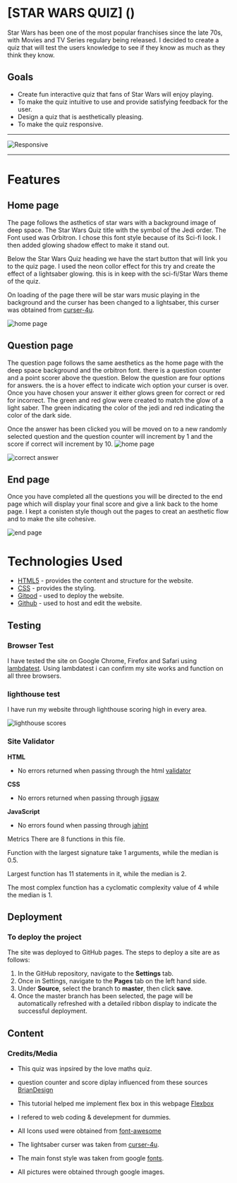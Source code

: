# [STAR WARS QUIZ] ()

Star Wars has been one of the most popular franchises since the late 70s, with Movies and TV Series regulary being released. I decided to create a quiz that will test the users knowledge to see if they know as much as they think they know.




## Goals

* Create fun interactive quiz that fans of Star Wars will enjoy playing.
* To make the quiz intuitive to use and provide satisfying feedback for the user.
* Design a quiz that is aesthetically pleasing.
* To make the quiz responsive.





------
![Responsive](/readMe-images/responsive.png)



------

# Features

## Home page

The page follows the asthetics of star wars with a background image of deep space. The Star Wars Quiz title with the symbol of the Jedi order. The Font used was Orbitron. I chose this font style because of its Sci-fi look. I then added glowing shadow effect to make it stand out.

Below the Star Wars Quiz heading we have the start button that will link you to the quiz page. I used the neon collor effect for this try and create the effect of a lightsaber glowing. this is in keep with the sci-fi/Star Wars theme of the quiz.

On loading of the page there will be star wars music playing in the background and the curser has been changed to a lightsaber, this curser was obtained from [curser-4u](https://www.cursors-4u.com/star_wars/).

![home page](/readMe-images/home.page.png)

## Question page

The question page follows the same aesthetics as the home page with the deep space background and the orbitron font.
there is a question counter and a point scorer above the question. Below the question are four options for answers.
the is a hover effect to indicate wich option your curser is over. Once you have chosen your answer it either glows green for correct or red for incorrect. The green and red glow were created to match the glow of a light saber. The green indicating the color of the jedi and red indicating the color of the dark side.

Once the answer has been clicked you will be moved on to a new randomly selected question and the question counter will increment by 1 and the score if correct will increment by 10.
![home page](/readMe-images/quiz-correct.png)

![correct answer](/readMe-images/Quiz-wrong.jpeg.png)
## End page

  Once you have completed all the questions you will be directed to the end page which will display your final score and give a link back to the home page.
  I kept a conisten style though out the pages to creat an aesthetic flow and to make the site cohesive.

 
![end page](/readMe-images/endpage.png)










  # Technologies Used
* [HTML5](https://html.spec.whatwg.org/) - provides the content and structure for the website.
* [CSS](https://www.w3.org/Style/CSS/Overview.en.html) - provides the styling.
* [Gitpod](https://www.gitpod.io/#get-started) - used to deploy the website.
* [Github](https://github.com/) - used to host and edit the website.


## Testing


### Browser Test
I have tested the site on Google Chrome, Firefox and Safari using [lambdatest](https://app.lambdatest.com/). Using lambdatest i can confirm my site works and function on all three browsers.

### lighthouse test
I have run my website through lighthouse scoring high in every area.

![lighthouse scores](/readMe-images/lighthouse-mobile.png)

### Site Validator

**HTML** 
* No errors returned when passing through the html [validator](https://validator.w3.org/)

**CSS**
* No errors returned when passing through [jigsaw](https://jigsaw.w3.org/css-validator/)

**JavaScript**
*  No errors found when passing through [jahint](https://jshint.com/https://jshint.com/)

Metrics
There are 8 functions in this file.

Function with the largest signature take 1 arguments, while the median is 0.5.

Largest function has 11 statements in it, while the median is 2.

The most complex function has a cyclomatic complexity value of 4 while the median is 1.


## Deployment

### **To deploy the project**
The site was deployed to GitHub pages. The steps to deploy a site are as follows:
  1. In the GitHub repository, navigate to the **Settings** tab.
  2. Once in Settings, navigate to the **Pages** tab on the left hand side.
  3. Under **Source**, select the branch to **master**, then click **save**.
  4. Once the master branch has been selected, the page will be automatically refreshed with a detailed ribbon display to indicate the successful deployment.



## Content

### Credits/Media
  
  * This quiz was inpsired by the love maths quiz.
  * question counter and score diplay influenced from these sources [BrianDesign](https://www.youtube.com/watch?v=f4fB9Xg2JEY&ab_channel=BrianDesign)
  * This tutorial helped me implement flex box in this webpage [Flexbox](https://www.youtube.com/watch?v=JJSoEo8JSnc&ab_channel=TraversyMedia)

  * I refered to web coding & develepment for dummies.
  * All Icons used were obtained from [font-awesome](https://fontawesome.com/)
  * The lightsaber curser was taken from [curser-4u](https://www.cursors-4u.com/star_wars/).
  * The main fonst style was taken from google [fonts](https://fonts.google.com/).
  * All pictures were obtained through google images.



